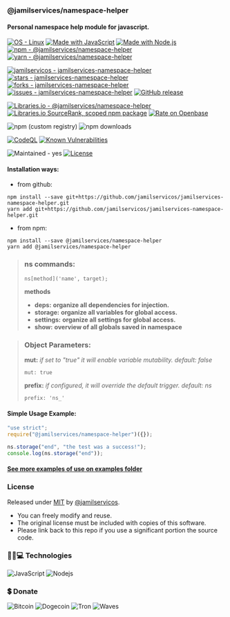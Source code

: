 ### @jamilservices/namespace-helper  
#### Personal namespace help module for javascript.

[![OS - Linux](https://img.shields.io/badge/OS-Linux-blue?logo=linux&logoColor=white)](https://www.linux.org/)
[![Made with JavaScript](https://img.shields.io/badge/Made_with-JavaScript-blue?logo=javascript&logoColor=white)](https://www.javascript.com/)
[![Made with Node.js](https://img.shields.io/badge/Node.js->=14-blue?logo=node.js&logoColor=white)](https://nodejs.org)
[![npm - @jamilservices/namespace-helper](https://img.shields.io/badge/npm-%40jamilservices%2Fnamespace--helper-blue?logo=npm&logoColor=white)](https://www.npmjs.com/package/@jamilservices/namespace-helper)
[![yarn - @jamilservices/namespace-helper](https://img.shields.io/badge/yarn-%40jamilservices%2Fnamespace--helper-blue?logo=yarn&logoColor=white)](https://yarnpkg.com/package/@jamilservices/namespace-helper)

[![jamilservicos - jamilservices-namespace-helper](https://img.shields.io/static/v1?label=jamilservicos&message=jamilservices-namespace-helper&color=blue&logo=github)](https://github.com/jamilservicos/jamilservices-namespace-helper)
[![stars - jamilservices-namespace-helper](https://img.shields.io/github/stars/jamilservicos/jamilservices-namespace-helper?style=social)](https://github.com/jamilservicos/jamilservices-namespace-helper)
[![forks - jamilservices-namespace-helper](https://img.shields.io/github/forks/jamilservicos/jamilservices-namespace-helper?style=social)](https://github.com/jamilservicos/jamilservices-namespace-helper)
[![issues - jamilservices-namespace-helper](https://img.shields.io/github/issues/jamilservicos/jamilservices-namespace-helper)](https://github.com/jamilservicos/jamilservices-namespace-helper/issues)
[![GitHub release](https://img.shields.io/github/release/jamilservicos/jamilservices-namespace-helper?include_prereleases=&sort=semver)](https://github.com/jamilservicos/jamilservices-namespace-helper/releases/)

[![Libraries.io - @jamilservices/namespace-helper](https://img.shields.io/badge/Libraries.io-%40jamilservices%2Fnamespace--helper-blue?logo=Libraries.io&logoColor=white)](https://libraries.io/npm/@jamilservices%2Fnamespace-helper)
[![Libraries.io SourceRank, scoped npm package](https://img.shields.io/librariesio/sourcerank/npm/@jamilservices/namespace-helper?logo=Libraries.io&logoColor=white&color=sucess)](https://libraries.io/npm/@jamilservices%2Fnamespace-helper)
[![Rate on Openbase](https://badges.openbase.com/js/rating/@jamilservices/namespace-helper.svg)](https://openbase.com/js/@jamilservices/namespace-helper?utm_source=embedded&utm_medium=badge&utm_campaign=rate-badge)

![npm (custom registry)](https://img.shields.io/npm/v/@jamilservices/namespace-helper/latest?registry_uri=https%3A%2F%2Fregistry.npmjs.com&logo=npm)
![npm downloads](https://img.shields.io/npm/dt/@jamilservices/namespace-helper.svg?logo=npm&label=total%20downloads)
<!--
![npm bundle size (version)](https://img.shields.io/bundlephobia/min/@jamilservices/namespace-helper/latest?logo=npm)
![npm bundle size (version)](https://img.shields.io/bundlephobia/minzip/@jamilservices/namespace-helper/latest?logo=npm)
-->

[![CodeQL](https://github.com/jamilservicos/jamilservices-namespace-helper/workflows/CodeQL/badge.svg)](https://github.com/jamilservicos/jamilservices-namespace-helper/actions?query=workflow:"CodeQL")
[![Known Vulnerabilities](https://snyk.io/test/github/jamilservicos/jamilservices-namespace-helper/badge.svg?targetFile=package.json)](https://snyk.io/test/github/jamilservicos/jamilservices-namespace-helper?targetFile=package.json "Known Vulnerabilities")

![Maintained - yes](https://img.shields.io/badge/Maintained-yes-green)
[![License](https://img.shields.io/badge/License-MIT-blue)](https://github.com/jamilservicos/jamilservices-namespace-helper/blob/main/LICENSE)


#### Installation ways:  
- from github:
```
npm install --save git+https://github.com/jamilservicos/jamilservices-namespace-helper.git
yarn add git+https://github.com/jamilservicos/jamilservices-namespace-helper.git
```
- from npm:
```
npm install --save @jamilservices/namespace-helper
yarn add @jamilservices/namespace-helper
```

> ### ns commands:    
>```
>ns[method]('name', target); 
>```  
>**methods**  
> * **deps:** **organize all dependencies for injection.**  
> * **storage:** **organize all variables for global access.**  
> * **settings:** **organize all settings for global access.**  
> * **show:** **overview of all globals saved in namespace**  
>  

> ### Object Parameters:  
>**mut:** *if set to "true" it will enable variable mutability. default: false*  
>```
>mut: true
>```  
>**prefix:** *if configured, it will override the default trigger. default: ns*
>```
>prefix: 'ns_'
>```  

#### Simple Usage Example:  
~~~javascript
"use strict";
require("@jamilservices/namespace-helper")({});

ns.storage("end", "the test was a success!");
console.log(ns.storage("end"));
~~~  

#### [See more examples of use on examples folder](https://github.com/jamilservicos/jamilservices-namespace-helper/blob/main/examples/README.md)

### License  
Released under [MIT](/LICENSE) by [@jamilservicos](https://github.com/jamilservicos).  
* You can freely modify and reuse.
* The original license must be included with copies of this software.
* Please link back to this repo if you use a significant portion the source code.


### 👩‍💻💻 Technologies
![JavaScript](https://img.shields.io/badge/-JavaScript-F7DF1E?style=for-the-badge&logo=javascript&logoColor=black)
![Nodejs](https://img.shields.io/badge/-Nodejs-339933?style=for-the-badge&logo=node-dot-js&logoColor=white)

### 💲 Donate
![Bitcoin](https://img.shields.io/badge/1BrKxKsspVs3uR1ctAPfudLY38Tdw6yU3R-000000?style=for-the-badge&label=BTC&color=F7931A&labelColor=black)
![Dogecoin](https://img.shields.io/badge/DEj13YitqbqkWAidQVMHe6KHpgJeVP34jN-C2A633?style=for-the-badge&label=DOGE&color=C2A633&labelColor=black)
![Tron](https://img.shields.io/badge/DEj13YitqbqkWAidQVMHe6KHpgJeVP34jN-f60614?style=for-the-badge&label=TRX&color=f60614&labelColor=black)
![Waves](https://img.shields.io/badge/3PQA4gjdQJcSzHhxZLbdhoWjkjrFEXmTqqw-1c55ce?style=for-the-badge&label=WAVES&color=1c55ce&labelColor=black)
